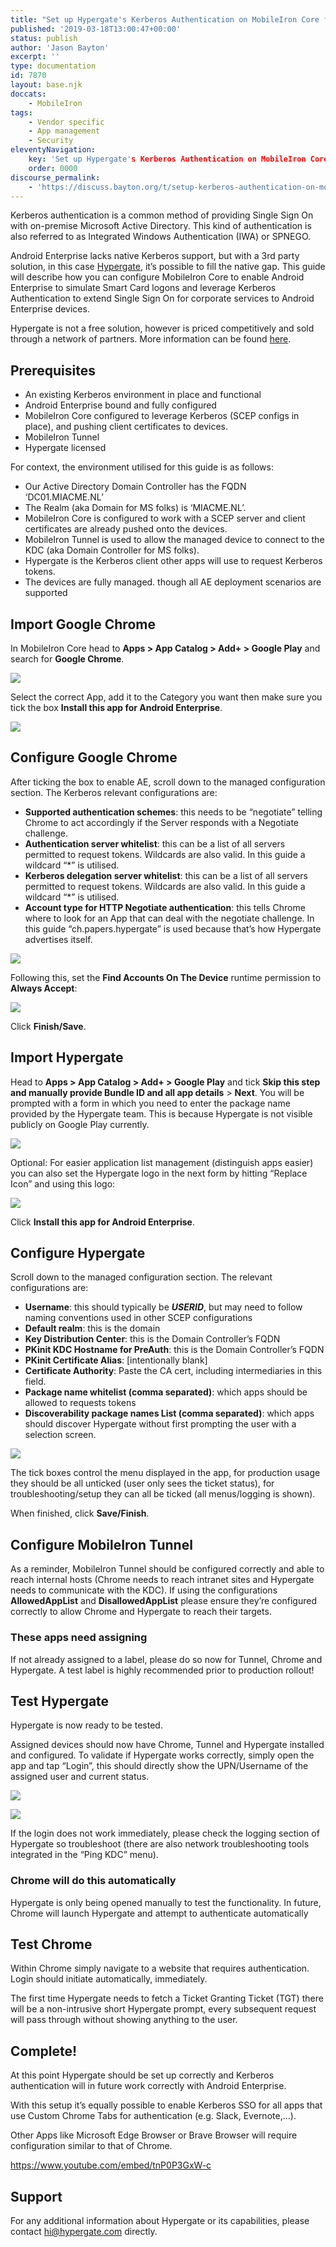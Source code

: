 ```yaml
---
title: "Set up Hypergate's Kerberos Authentication on MobileIron Core for Android Enterprise"
published: '2019-03-18T13:00:47+00:00'
status: publish
author: 'Jason Bayton'
excerpt: ''
type: documentation
id: 7870
layout: base.njk
doccats:
    - MobileIron
tags: 
    - Vendor specific
    - App management
    - Security
eleventyNavigation:
    key: 'Set up Hypergate's Kerberos Authentication on MobileIron Core for Android Enterprise'
    order: 0000
discourse_permalink:
    - 'https://discuss.bayton.org/t/setup-kerberos-authentication-on-mobileiron-core-for-android-enterprise/279'
---
```

Kerberos authentication is a common method of providing Single Sign On with on-premise Microsoft Active Directory. This kind of authentication is also referred to as Integrated Windows Authentication (IWA) or SPNEGO.

Android Enterprise lacks native Kerberos support, but with a 3rd party solution, in this case [Hypergate](https://hypergate.com), it’s possible to fill the native gap. This guide will describe how you can configure MobileIron Core to enable Android Enterprise to simulate Smart Card logons and leverage Kerberos Authentication to extend Single Sign On for corporate services to Android Enterprise devices.

Hypergate is not a free solution, however is priced competitively and sold through a network of partners. More information can be found [here](https://hypergate.com/pricing).

## Prerequisites

- An existing Kerberos environment in place and functional
- Android Enterprise bound and fully configured
- MobileIron Core configured to leverage Kerberos (SCEP configs in place), and pushing client certificates to devices.
- MobileIron Tunnel
- Hypergate licensed

For context, the environment utilised for this guide is as follows:

- Our Active Directory Domain Controller has the FQDN ‘DC01.MIACME.NL’
- The Realm (aka Domain for MS folks) is ‘MIACME.NL’.
- MobileIron Core is configured to work with a SCEP server and client certificates are already pushed onto the devices.
- MobileIron Tunnel is used to allow the managed device to connect to the KDC (aka Domain Controller for MS folks).
- Hypergate is the Kerberos client other apps will use to request Kerberos tokens.
- The devices are fully managed. though all AE deployment scenarios are supported

## Import Google Chrome

In MobileIron Core head to **Apps &gt; App Catalog &gt; Add+ &gt; Google Play** and search for **Google Chrome**.

![](https://r2_worker.bayton.workers.dev/uploads/2019/03/1.png)

Select the correct App, add it to the Category you want then make sure you tick the box **Install this app for Android Enterprise**.

![](https://r2_worker.bayton.workers.dev/uploads/2019/03/2.png)

## Configure Google Chrome

After ticking the box to enable AE, scroll down to the managed configuration section. The Kerberos relevant configurations are:

- **Supported authentication schemes**: this needs to be “negotiate” telling Chrome to act accordingly if the Server responds with a Negotiate challenge.
- **Authentication server whitelist**: this can be a list of all servers permitted to request tokens. Wildcards are also valid. In this guide a wildcard “\*” is utilised.
- **Kerberos delegation server whitelist**: this can be a list of all servers permitted to request tokens. Wildcards are also valid. In this guide a wildcard “\*” is utilised.
- **Account type for HTTP Negotiate authentication**: this tells Chrome where to look for an App that can deal with the negotiate challenge. In this guide “ch.papers.hypergate” is used because that’s how Hypergate advertises itself.

![](https://r2_worker.bayton.workers.dev/uploads/2019/03/5.png)

Following this, set the **Find Accounts On The Device** runtime permission to **Always Accept**:

![](https://r2_worker.bayton.workers.dev/uploads/2019/03/6.png)

Click **Finish/Save**.

## Import Hypergate

Head to **Apps &gt; App Catalog &gt; Add+ &gt; Google Play** and tick **Skip this step and manually provide Bundle ID and all app details** &gt; **Next**. You will be prompted with a form in which you need to enter the package name provided by the Hypergate team. This is because Hypergate is not visible publicly on Google Play currently.

![](https://r2_worker.bayton.workers.dev/uploads/2019/03/3.png)

Optional: For easier application list management (distinguish apps easier) you can also set the Hypergate logo in the next form by hitting “Replace Icon” and using this logo:

![](https://r2_worker.bayton.workers.dev/uploads/2019/03/4.png)

Click **Install this app for Android Enterprise**.

## Configure Hypergate

Scroll down to the managed configuration section. The relevant configurations are:

- **Username**: this should typically be **$USERID$**, but may need to follow naming conventions used in other SCEP configurations
- **Default realm**: this is the domain
- **Key Distribution Center**: this is the Domain Controller’s FQDN
- **PKinit KDC Hostname for PreAuth**: this is the Domain Controller’s FQDN
- **PKinit Certificate Alias**: \[intentionally blank\]
- **Certificate Authority**: Paste the CA cert, including intermediaries in this field.
- **Package name whitelist (comma separated)**: which apps should be allowed to requests tokens
- **Discoverability package names List (comma separated)**: which apps should discover Hypergate without first prompting the user with a selection screen.

![](https://r2_worker.bayton.workers.dev/uploads/2019/03/7.png)

The tick boxes control the menu displayed in the app, for production usage they should be all unticked (user only sees the ticket status), for troubleshooting/setup they can all be ticked (all menus/logging is shown).

When finished, click **Save/Finish**.

## Configure MobileIron Tunnel

As a reminder, MobileIron Tunnel should be configured correctly and able to reach internal hosts (Chrome needs to reach intranet sites and Hypergate needs to communicate with the KDC). If using the configurations **AllowedAppList** and **DisallowedAppList** please ensure they’re configured correctly to allow Chrome and Hypergate to reach their targets.

<div class="callout callout-danger">

### These apps need assigning

If not already assigned to a label, please do so now for Tunnel, Chrome and Hypergate. A test label is highly recommended prior to production rollout! </div>
 
## Test Hypergate

Hypergate is now ready to be tested.

Assigned devices should now have Chrome, Tunnel and Hypergate installed and configured. To validate if Hypergate works correctly, simply open the app and tap “Login”, this should directly show the UPN/Username of the assigned user and current status.

![](https://r2_worker.bayton.workers.dev/uploads/2019/03/8.png)

![](https://r2_worker.bayton.workers.dev/uploads/2019/03/9.png)

If the login does not work immediately, please check the logging section of Hypergate so troubleshoot (there are also network troubleshooting tools integrated in the “Ping KDC” menu).

<div class="callout callout-success">

### Chrome will do this automatically

Hypergate is only being opened manually to test the functionality. In future, Chrome will launch Hypergate and attempt to authenticate automatically

</div>

## Test Chrome

Within Chrome simply navigate to a website that requires authentication. Login should initiate automatically, immediately.

The first time Hypergate needs to fetch a Ticket Granting Ticket (TGT) there will be a non-intrusive short Hypergate prompt, every subsequent request will pass through without showing anything to the user.

## Complete!

At this point Hypergate should be set up correctly and Kerberos authentication will in future work correctly with Android Enterprise.

With this setup it’s equally possible to enable Kerberos SSO for all apps that use Custom Chrome Tabs for authentication (e.g. Slack, Evernote,…).

Other Apps like Microsoft Edge Browser or Brave Browser will require configuration similar to that of Chrome.

https://www.youtube.com/embed/tnP0P3GxW-c

## Support

For any additional information about Hypergate or its capabilities, please contact <hi@hypergate.com> directly.